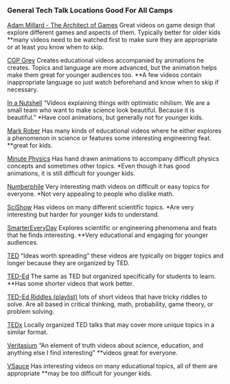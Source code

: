 ### General Tech Talk Locations Good For All Camps

[Adam Millard - The Architect of Games](https://www.youtube.com/user/Thefearalcarrot)
Great videos on game design that explore different games and aspects of them. 
Typically better for older kids 
**many videos need to be watched first to make sure they are appropriate or at least you know when to skip.

[CGP Grey](https://www.youtube.com/user/CGPGrey)
Creates educational videos accompanied by animations he creates. 
Topics and language are more advanced, but the animation helps make them great for younger audiences too.
**A few videos contain inappropriate language so just watch beforehand and know when to skip if necessary.

[In a Nutshell](https://www.youtube.com/user/Kurzgesagt)
“Videos explaining things with optimistic nihilism. We are a small team who want to make science look beautiful. Because it is beautiful.” 
*Have cool animations, but generally not for younger kids.

[Mark Rober](https://www.youtube.com/c/MarkRober) 
Has many kinds of educational videos where he either explores a phenomenon in science or features some interesting engineering feat.
**great for kids.

[Minute Physics](https://www.youtube.com/user/minutephysics)
Has hand drawn animations to accompany difficult physics concepts and sometimes other topics. 
*Even though it has good animations, it is still difficult for younger kids.


[Numberphile](https://www.youtube.com/user/numberphile)
Very interesting math videos on difficult or easy topics for everyone. 
*Not very appealing to people who dislike math.

[SciShow](https://www.youtube.com/user/scishow)
Has videos on many different scientific topics. 
*Are very interesting but harder for younger kids to understand.

[SmarterEveryDay](https://www.youtube.com/user/destinws2)
Explores scientific or engineering phenomena and feats that he finds interesting. 
**Very educational and engaging for younger audiences.

[TED](https://www.youtube.com/user/TEDtalksDirector)
“Ideas worth spreading” these videos are typically on bigger topics and longer because they are organized by TED.

[TED-Ed](https://www.youtube.com/user/TEDEducation)
The same as TED but organized specifically for students to learn. 
**Has some shorter videos that work better.

[TED-Ed Riddles (playlist)](https://www.youtube.com/watch?v=N5vJSNXPEwA&list=PLJicmE8fK0EiFRt1Hm5a_7SJFaikIFW30)
lots of short videos that have tricky riddles to solve. 
Are all based in critical thinking, math, probability, game theory, or problem solving.

[TEDx](https://www.youtube.com/user/TEDxTalks)
Locally organized TED talks that may cover more unique topics in a similar format.

[Veritasium](https://www.youtube.com/c/veritasium/videos)
“An element of truth videos about science, education, and anything else I find interesting” 
**videos great for everyone.

[VSauce](https://www.youtube.com/user/Vsauce)
Has interesting videos on many educational topics, all of them are appropriate
**may be too difficult for younger kids.


